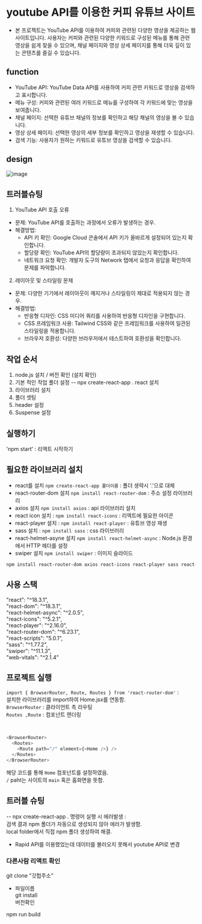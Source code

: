 # youtube API를 이용한 커피 유튜브 사이트

- 본 프로젝트는 YouTube API를 이용하여 커피와 관련된 다양한 영상을 제공하는 웹 사이트입니다. 사용자는 커피와 관련된 다양한 키워드로 구성된 메뉴를 통해 관련 영상을 쉽게 찾을 수 있으며, 채널 페이지와 영상 상세 페이지를 통해 더욱 깊이 있는 콘텐츠를 즐길 수 있습니다.

## function

* YouTube API: YouTube Data API를 사용하여 커피 관련 키워드로 영상을 검색하고 표시합니다.
* 메뉴 구성: 커피와 관련된 여러 키워드로 메뉴를 구성하여 각 키워드에 맞는 영상을 보여줍니다.
* 채널 페이지: 선택한 유튜브 채널의 정보를 확인하고 해당 채널의 영상을 볼 수 있습니다.
* 영상 상세 페이지: 선택한 영상의 세부 정보를 확인하고 영상을 재생할 수 있습니다.
* 검색 기능: 사용자가 원하는 키워드로 유튜브 영상을 검색할 수 있습니다.

## design

![image](https://github.com/gnlgk/attraction/assets/161431748/0960c7c0-0fd9-449f-beb7-c5638ebf252a)

## 트러블슈팅

1. YouTube API 호출 오류
* 문제: YouTube API를 호출하는 과정에서 오류가 발생하는 경우.
* 해결방법:
  - API 키 확인: Google Cloud 콘솔에서 API 키가 올바르게 설정되어 있는지 확인합니다.
  - 할당량 확인: YouTube API의 할당량이 초과되지 않았는지 확인합니다.
  - 네트워크 요청 확인: 개발자 도구의 Network 탭에서 요청과 응답을 확인하여 문제를 파악합니다.

2. 레이아웃 및 스타일링 문제
* 문제: 다양한 기기에서 레이아웃이 깨지거나 스타일링이 제대로 적용되지 않는 경우.
* 해결방법:
  - 반응형 디자인: CSS 미디어 쿼리를 사용하여 반응형 디자인을 구현합니다.
  - CSS 프레임워크 사용: Tailwind CSS와 같은 프레임워크를 사용하여 일관된 스타일링을 적용합니다.
  - 브라우저 호환성: 다양한 브라우저에서 테스트하여 호환성을 확인합니다.

## 작업 순서

1. node.js 설치 / 버전 확인 (설치 확인)
2. 기본 적인 작업 폴더 설정 -- npx create-react-app . react 설치
3. 라이브러리 설치
4. 폴더 셋팅
5. header 설정
6. Suspense 설정

## 실행하기

'npm start' : 리액트 시작하기

## 필요한 라이브러리 설치

- react를 설치 `npm create-react-app 폴더이름` : 폴더 생략시 '.'으로 대체
- react-router-dom 설치 `npm install react-router-dom` : 주소 설정 라이브러리
- axios 설치 `npm install axios` : api 라이브러리 설치
- react icon 설치 : `npm install react-icons` : 리엑트에 필요한 아이콘
- react-player 설치 : `npm install react-player` : 유튜브 영상 재생
- sass 설치 : `npm install sass` : css 라이브러리
- react-helmet-asyne 설치 `npm install react-helmet-async` : Node.js 환경에서 HTTP 헤더를 설정
- swiper 설치 `npm install swiper` : 이미지 슬라이드

```bash
npm install react-router-dom axios react-icons react-player sass react-helmet-async swiper
```

## 사용 스택

"react": "^18.3.1",  
"react-dom": "^18.3.1",  
"react-helmet-async": "^2.0.5",  
"react-icons": "^5.2.1",  
"react-player": "^2.16.0",  
"react-router-dom": "^6.23.1",  
"react-scripts": "5.0.1",  
"sass": "^1.77.2",  
"swiper": "^11.1.3",  
"web-vitals": "^2.1.4"

## 프로젝트 실행

`import { BrowserRouter, Route, Routes } from 'react-router-dom'` :  
설치한 라이브러리를 import하여 Home.jsx를 연동함.  
`BrowserRouter` : 클라이언트 측 라우팅  
`Routes ,Route` : 컴포넌트 렌더링

<br/>

```js
<BrowserRouter>
  <Routes>
    <Route path="/" element={<Home />} />
  </Routes>
</BrowserRouter>
```

해당 코드를 통해 `Home` 컴포넌트를 설정하였음.  
`/` paht는 사이트의 `main` 혹은 홈화면을 뜻함.

## 트러블 슈팅

-- npx create-react-app . 명령어 실행 시 에러발생 :  
검색 결과 npm 폴더가 자동으로 생성되지 않아 에러가 발생함.  
local folder에서 직접 npm 폴더 생성하여 해결.

- Rapid API를 이용했었는데 데이터를 불러오지 못해서 youtube API로 변경

### 다른사람 리액트 확인

git clone "깃헙주소"

- 파일이름  
  git install  
  버전확인

npm run build
